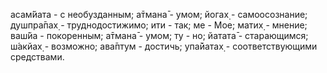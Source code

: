 асам̇йата - с необузданным; а̄тмана̄ - умом; йогах̣ - самоосознание; душпра̄пах̣ - труднодостижимо; ити - так; ме - Мое; матих̣ - мнение; ваш́йа - покоренным; а̄тмана̄ - умом; ту - но; йатата̄ - старающимся; ш́акйах̣ - возможно; ава̄птум - достичь; упа̄йатах̣ - соответствующими средствами.